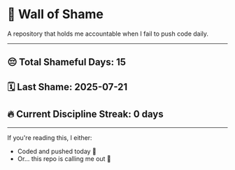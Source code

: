 # 🧱 Wall of Shame

A repository that holds me accountable when I fail to push code daily.

---

## 😔 Total Shameful Days: **15**
## 🗓️ Last Shame: **2025-07-21**
## 🔥 Current Discipline Streak: **0 days**

---

If you're reading this, I either:
- Coded and pushed today 💪
- Or... this repo is calling me out 😤
